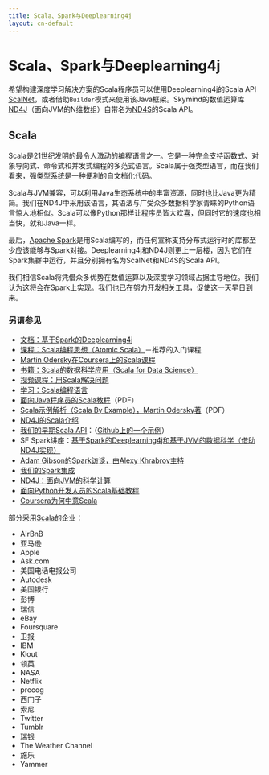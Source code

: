 ```yaml
---
title: Scala、Spark与Deeplearning4j
layout: cn-default
---
```


# Scala、Spark与Deeplearning4j

希望构建深度学习解决方案的Scala程序员可以使用Deeplearning4j的Scala API [ScalNet](https://github.com/deeplearning4j/scalnet)，或者借助`Builder`模式来使用该Java框架。Skymind的数值运算库[ND4J](http://nd4j.org/)（面向JVM的N维数组）自带名为[ND4S](https://github.com/deeplearning4j/nd4s)的Scala API。

## Scala

Scala是21世纪发明的最令人激动的编程语言之一。它是一种完全支持函数式、对象导向式、命令式和并发式编程的多范式语言。Scala属于强类型语言，而在我们看来，强类型系统是一种便利的自文档化代码。

Scala与JVM兼容，可以利用Java生态系统中的丰富资源，同时也比Java更为精简。我们在ND4J中采用该语言，其语法与广受众多数据科学家青睐的Python语言惊人地相似。Scala可以像Python那样让程序员皆大欢喜，但同时它的速度也相当快，就和Java一样。 

最后，[Apache Spark](./spark.html)是用Scala编写的，而任何宣称支持分布式运行时的库都至少应该能够与Spark对接。Deeplearning4j和ND4J则更上一层楼，因为它们在Spark集群中运行，并且分别拥有名为ScalNet和ND4S的Scala API。 

我们相信Scala将凭借众多优势在数值运算以及深度学习领域占据主导地位。我们认为这将会在Spark上实现。我们也已在努力开发相关工具，促使这一天早日到来。 

### 另请参见

* [文档：基于Spark的Deeplearning4j](./spark.html)
* [课程：Scala编程思想（Atomic Scala）](http://www.atomicscala.com/)－推荐的入门课程
* [Martin Odersky在Coursera上的Scala课程](https://www.coursera.org/learn/progfun1)
* [书籍：Scala的数据科学应用（Scala for Data Science）](https://www.amazon.com/Scala-Data-Science-Pascal-Bugnion/dp/1785281372)
* [视频课程：用Scala解决问题](https://www.youtube.com/user/DrMarkCLewis)
* [学习：Scala编程语言](http://www.scala-lang.org/documentation/)
* [面向Java程序员的Scala教程](http://www.scala-lang.org/docu/files/ScalaTutorial.pdf)（PDF）
* [Scala示例解析（Scala By Example），Martin Odersky著](http://www.scala-lang.org/docu/files/ScalaByExample.pdf)（PDF） 
* [ND4J的Scala介绍](http://nd4j.org/cn/scala.html)
* [我们的早期Scala API](https://github.com/deeplearning4j/nd4j/tree/master/nd4j-scala-api/src/main/scala/org/nd4j/api/linalg)：（[Github上的一个示例](https://github.com/deeplearning4j/nd4j/blob/master/nd4j-scala-api/src/test/scala/org/nd4j/api/linalg/TestNDArray.scala#L18)）
* SF Spark讲座：[基于Spark的Deeplearning4j和基于JVM的数据科学（借助ND4J实现）](https://www.youtube.com/watch?v=LCsc1hFuNac&feature=youtu.be)
* [Adam Gibson的Spark访谈，由Alexy Khrabrov主持](https://www.youtube.com/watch?v=LJPL8sL0Daw&feature=youtu.be)
* [我们的Spark集成](https://github.com/deeplearning4j/deeplearning4j/tree/master/deeplearning4j-scaleout/spark)
* [ND4J：面向JVM的科学计算](http://nd4j.org/cn)
* [面向Python开发人员的Scala基础教程](https://bugra.github.io/work/notes/2014-10-18/scala-basics-for-python-developers/)
* [Coursera为何中意Scala](https://tech.coursera.org/blog/2014/02/18/why-we-love-scala-at-coursera/)

部分[采用Scala的企业](http://alvinalexander.com/scala/whos-using-scala-akka-play-framework)：

* AirBnB
* 亚马逊
* Apple
* Ask.com
* 美国电话电报公司
* Autodesk
* 美国银行
* 彭博
* 瑞信
* eBay
* Foursquare
* 卫报
* IBM
* Klout
* 领英
* NASA
* Netflix
* precog
* 西门子
* 索尼
* Twitter
* Tumblr
* 瑞银
* The Weather Channel
* 施乐
* Yammer
